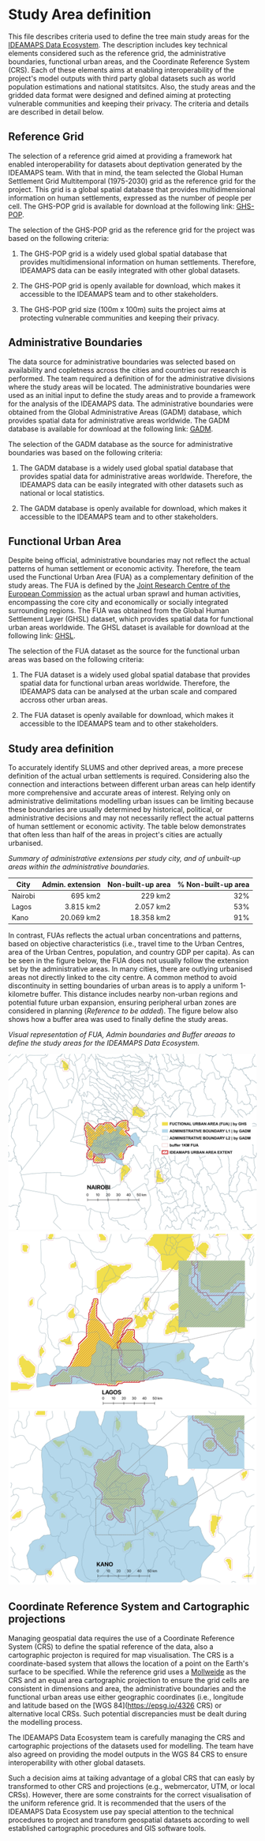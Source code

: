 # Study Area definition

This file describes criteria used to define the tree main study areas for the [IDEAMAPS Data Ecosystem](https://www.ideamapsdataecosystem.org). The description includes key technical elements considered such as the reference grid, the administrative boundaries, functional urban areas, and the Coordinate Reference System (CRS). Each of these elements aims at enabling interoperability of the project's model outputs with third party global datasets such as world population estimations and national statitsitcs. Also, the study areas and the gridded data format were designed and defined aiming at protecting vulnerable communities and keeping their privacy. The criteria and details are described in detail below.

## Reference Grid

The selection of a reference grid aimed at providing a framework hat enabled interoperability for datasets about deptivation generated by the IDEAMAPS team. With that in mind, the team selected the Global Human Settlement Grid Multitemporal (1975-2030) grid as the reference grid for the project. This grid is a global spatial database that provides multidimensional information on human settlements, expressed as the number of people per cell. The GHS-POP grid is available for download at the following link: [GHS-POP](https://data.jrc.ec.europa.eu/dataset/2ff68a52-5b5b-4a22-8f40-c41da8332cfe).

The selection of the GHS-POP grid as the reference grid for the project was based on the following criteria:

1. The GHS-POP grid is a widely used global spatial database that provides multidimensional information on human settlements. Therefore, IDEAMAPS data can be easily integrated with other global datasets.

2. The GHS-POP grid is openly available for download, which makes it accessible to the IDEAMAPS team and to other stakeholders.

3. The GHS-POP grid size (100m x 100m) suits the project aims at protecting vulnerable communities and keeping their privacy.



## Administrative Boundaries

The data source for administrative boundaries was selected based on availability and copletness across the cities and countries our research is performed. The team required a definition of for the administrative divisions where the study areas will be located. The administrative boundaries were used as an initial input to define the study areas and to provide a framework for the analysis of the IDEAMAPS data. The administrative boundaries were obtained from the Global Administrative Areas (GADM) database, which provides spatial data for administrative areas worldwide. The GADM database is available for download at the following link: [GADM](https://gadm.org/).

The selection of the GADM database as the source for administrative boundaries was based on the following criteria:

1. The GADM database is a widely used global spatial database that provides spatial data for administrative areas worldwide. Therefore, the IDEAMAPS data can be easily integrated with other datasets such as national or local statistics.

2. The GADM database is openly available for download, which makes it accessible to the IDEAMAPS team and to other stakeholders.

## Functional Urban Area 

Despite being official, administrative boundaries may not reflect the actual patterns of human settlement or economic activity. Therefore, the team used the Functional Urban Area (FUA) as a complementary definition of the study areas. The FUA is defined by the [Joint Research Centre of the European Commission](https://commission.europa.eu/about/departments-and-executive-agencies/joint-research-centre_en) as the actual urban sprawl and human activities, encompassing the core city and economically or socially integrated surrounding regions. The FUA was obtained from the Global Human Settlement Layer (GHSL) dataset, which provides spatial data for functional urban areas worldwide. The GHSL dataset is available for download at the following link: [GHSL](https://ghsl.jrc.ec.europa.eu/).

The selection of the FUA dataset as the source for the functional urban areas was based on the following criteria:

1. The FUA dataset is a widely used global spatial database that provides spatial data for functional urban areas worldwide. Therefore, the IDEAMAPS data can be analysed at the urban scale and compared accross other urban areas.

2. The FUA dataset is openly available for download, which makes it accessible to the IDEAMAPS team and to other stakeholders.

## Study area definition

To accurately identify SLUMS and other deprived areas, a more precese definition of the actual urban settlements is required. Considering also the connection and interactions between different urban areas can help identify more comprehensive and accurate areas of interest. Relying only on administrative delimitations modelling urban issues can be limiting because these boundaries are usually determined by historical, political, or administrative decisions and may not necessarily reflect the actual patterns of human settlement or economic activity. The table below demonstrates that often less than half of the areas in project's cities are actually urbanised. 

*Summary of administrative extensions per study city, and of unbuilt-up areas within the administrative boundaries.*

| City | Admin. extension | Non-built-up area | % Non-built-up area|
| --- | ---: | ---: | ---: |
| Nairobi | 695 km2 | 229 km2 | 32% |
| Lagos | 3.815 km2 | 2.057 km2 | 53% |
| Kano | 20.069 km2 | 18.358 km2 | 91% |


In contrast, FUAs reflects the actual urban concentrations and patterns, based on objective characteristics (i.e., travel time to the Urban Centres, area of the Urban Centres, population, and country GDP per capita). As can be seen in the figure below, the FUA does not usually follow the extension set by the administrative areas. In many cities, there are outlying urbanised areas not directly linked to the city centre. A common method to avoid discontinuity in setting boundaries of urban areas is to apply a uniform 1-kilometre buffer. This distance includes nearby non-urban regions and potential future urban expansion, ensuring peripheral urban zones are considered in planning (*Reference to be added*). The figure below also shows how a buffer area was used to finally define the study areas.

*Visual representation of FUA, Admin boundaries and Buffer areaas to define the study areas for the IDEAMAPS Data Ecosystem.*

![i](/docs/study-areas/images/Nairobi-study-area.jpg)
![i](/docs/study-areas/images/Lagos-study-area.jpg)
![i](/docs/study-areas/images/Kano-study-area.jpg)


## Coordinate Reference System and Cartographic projections

Managing geospatial data requires the use of a Coordinate Reference System (CRS) to define the spatial reference of the data, also a cartographic projecton is required for map visualisation. The CRS is a coordinate-based system that allows the location of a point on the Earth's surface to be specified. While the reference grid uses a [Mollweide](https://epsg.io/54009) as the CRS and an equal area cartographic projection to ensure the grid cells are consistent in dimensions and area, the administrative boundaries and the functional urban areas use either geographic coordinates (i.e., longitude and latitude based on the [WGS 84](https://epsg.io/4326 CRS) or alternative local CRSs. Such potential discrepancies must be dealt during the modelling process. 

The IDEAMAPS Data Ecosystem team is carefully managing the CRS and cartographic projections of the datasets used for modelling. The team have also agreed on providing the model outputs in the WGS 84 CRS to ensure interoperability with other global datasets.

Such a decision aims at taiking advantage of a global CRS that can easly by transformed to other CRS and projections (e.g., webmercator, UTM, or local CRSs). However, there are some constraints for the correct visualisation of the uniform reference grid. It is recommended that the users of the IDEAMAPS Data Ecosystem use pay special attention to the technical procedures to project and transform geospatial datasets according to well established cartographic procedures and GIS software tools.

